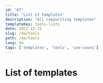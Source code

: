 ```yaml
---
id: "07"
title: "List of templates"
description: "All copywriting templates"
templateKey: tools-lists
date: 2022-12-25
slug: /da/tools
path: /da/tools
lang: da
tags: ['templates', 'tools', 'use-cases']
---
```

# List of templates